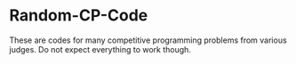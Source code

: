 # Random-CP-Code
These are codes for many competitive programming problems from various judges. Do not expect everything to work though.
